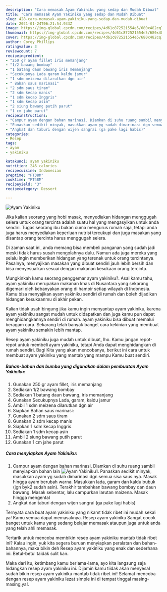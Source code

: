 ```yaml
---
description: "Cara memasak Ayam Yakiniku yang sedap dan Mudah Dibuat"
title: "Cara memasak Ayam Yakiniku yang sedap dan Mudah Dibuat"
slug: 428-cara-memasak-ayam-yakiniku-yang-sedap-dan-mudah-dibuat
date: 2021-01-24T06:21:54.933Z
image: https://img-global.cpcdn.com/recipes/4d61c872521554e5/680x482cq70/ayam-yakiniku-foto-resep-utama.jpg
thumbnail: https://img-global.cpcdn.com/recipes/4d61c872521554e5/680x482cq70/ayam-yakiniku-foto-resep-utama.jpg
cover: https://img-global.cpcdn.com/recipes/4d61c872521554e5/680x482cq70/ayam-yakiniku-foto-resep-utama.jpg
author: Corey Phillips
ratingvalue: 3
reviewcount: 7
recipeingredient:
- "250 gr ayam fillet iris memanjang"
- "1/2 bawang bombay"
- "1 batang daun bawang iris memanjang"
- "Secukupnya Lada garam kaldu jamur"
- "1 sdm meizena dilarutkan dgn air"
- " Bahan saus marinasi"
- "2 sdm saus tiram"
- "2 sdm kecap manis"
- "1 sdm kecap Inggris"
- "1 sdm kecap asin"
- "2 siung bawang putih parut"
- "1 cm jahe parut"
recipeinstructions:
- "Campur ayam dengan bahan marinasi. Diamkan di suhu ruang sambil menyiapkan bahan lain"
- "Panaskan sedikit minyak, masukkan ayam yg sudah dimarinasi dgn semua sisa saus nya. Masak hingga ayam berubah warna. Masukkan lada, garam dan kaldu bubuk (jgn byk2 sudah asin). Terakhir tambahkan bawang bombay dan daun bawang. Masak sebentar, lalu campurkan larutan maizena. Masak hingga mengental"
- "Angkat dan taburi dengan wijen sangrai (ga pake lagi habis)"
categories:
- Resep
tags:
- ayam
- yakiniku

katakunci: ayam yakiniku 
nutrition: 246 calories
recipecuisine: Indonesian
preptime: "PT38M"
cooktime: "PT48M"
recipeyield: "3"
recipecategory: Dessert

---
```



![Ayam Yakiniku](https://img-global.cpcdn.com/recipes/4d61c872521554e5/680x482cq70/ayam-yakiniku-foto-resep-utama.jpg)

Jika kalian seorang yang hobi masak, menyediakan hidangan menggugah selera untuk orang tercinta adalah suatu hal yang mengasyikan untuk anda sendiri. Tugas seorang ibu bukan cuma mengurus rumah saja, tetapi anda juga harus menyediakan keperluan nutrisi tercukupi dan juga masakan yang disantap orang tercinta harus menggugah selera.

Di zaman  saat ini, anda memang bisa membeli panganan yang sudah jadi meski tidak harus susah mengolahnya dulu. Namun ada juga mereka yang selalu ingin memberikan hidangan yang terenak untuk orang tercintanya. Pasalnya, menyajikan masakan yang dibuat sendiri jauh lebih bersih dan bisa menyesuaikan sesuai dengan makanan kesukaan orang tercinta. 



Mungkinkah kamu seorang penggemar ayam yakiniku?. Asal kamu tahu, ayam yakiniku merupakan makanan khas di Nusantara yang sekarang digemari oleh kebanyakan orang di hampir setiap wilayah di Indonesia. Kamu bisa menyajikan ayam yakiniku sendiri di rumah dan boleh dijadikan hidangan kesukaanmu di akhir pekan.

Kalian tidak usah bingung jika kamu ingin menyantap ayam yakiniku, karena ayam yakiniku sangat mudah untuk didapatkan dan juga kamu pun dapat menghidangkannya sendiri di rumah. ayam yakiniku bisa dibuat memalui beragam cara. Sekarang telah banyak banget cara kekinian yang membuat ayam yakiniku semakin lebih mantap.

Resep ayam yakiniku juga mudah untuk dibuat, lho. Kamu jangan repot-repot untuk membeli ayam yakiniku, tetapi Anda dapat menghidangkan di rumah sendiri. Bagi Kita yang akan mencobanya, berikut ini cara untuk membuat ayam yakiniku yang mantab yang mampu Kamu buat sendiri.

<!--inarticleads1-->

##### Bahan-bahan dan bumbu yang digunakan dalam pembuatan Ayam Yakiniku:

1. Gunakan 250 gr ayam fillet, iris memanjang
1. Sediakan 1/2 bawang bombay
1. Sediakan 1 batang daun bawang, iris memanjang
1. Gunakan Secukupnya Lada, garam, kaldu jamur
1. Ambil 1 sdm meizena dilarutkan dgn air
1. Siapkan  Bahan saus marinasi:
1. Gunakan 2 sdm saus tiram
1. Gunakan 2 sdm kecap manis
1. Siapkan 1 sdm kecap Inggris
1. Sediakan 1 sdm kecap asin
1. Ambil 2 siung bawang putih parut
1. Gunakan 1 cm jahe parut




<!--inarticleads2-->

##### Cara menyiapkan Ayam Yakiniku:

1. Campur ayam dengan bahan marinasi. Diamkan di suhu ruang sambil menyiapkan bahan lain
<img src="https://img-global.cpcdn.com/steps/f2106a7bd07a20ec/160x128cq70/ayam-yakiniku-langkah-memasak-1-foto.jpg" alt="Ayam Yakiniku">1. Panaskan sedikit minyak, masukkan ayam yg sudah dimarinasi dgn semua sisa saus nya. Masak hingga ayam berubah warna. Masukkan lada, garam dan kaldu bubuk (jgn byk2 sudah asin). Terakhir tambahkan bawang bombay dan daun bawang. Masak sebentar, lalu campurkan larutan maizena. Masak hingga mengental
1. Angkat dan taburi dengan wijen sangrai (ga pake lagi habis)




Ternyata cara buat ayam yakiniku yang nikamt tidak ribet ini mudah sekali ya! Kamu semua dapat memasaknya. Resep ayam yakiniku Sangat cocok banget untuk kamu yang sedang belajar memasak ataupun juga untuk anda yang telah ahli memasak.

Tertarik untuk mencoba membikin resep ayam yakiniku mantab tidak ribet ini? Kalau ingin, yuk kita segera buruan menyiapkan peralatan dan bahan-bahannya, maka bikin deh Resep ayam yakiniku yang enak dan sederhana ini. Betul-betul taidak sulit kan. 

Maka dari itu, ketimbang kamu berlama-lama, ayo kita langsung saja hidangkan resep ayam yakiniku ini. Dijamin kamu tiidak akan menyesal sudah bikin resep ayam yakiniku mantab tidak ribet ini! Selamat mencoba dengan resep ayam yakiniku lezat simple ini di tempat tinggal masing-masing,ya!.

